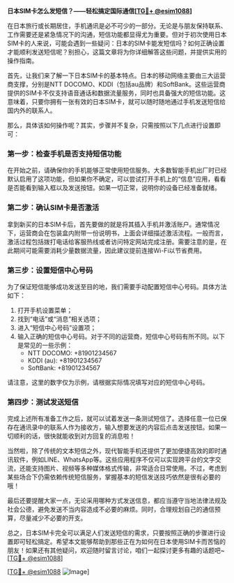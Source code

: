**日本SIM卡怎么发短信？——轻松搞定国际通信[[TG💪+ @esim1088](https://t.me/s/esim1088)]**

在日本旅行或长期居住，手机通讯是必不可少的一部分。无论是与朋友保持联系、工作需要还是紧急情况下的沟通，短信功能都显得尤为重要。但对于初次使用日本SIM卡的人来说，可能会遇到一些疑问：日本的SIM卡能发短信吗？如何正确设置才能顺利发送短信呢？别担心，这篇文章将为你详细解答这些问题，并提供实用的操作指南。

首先，让我们来了解一下日本SIM卡的基本特点。日本的移动网络主要由三大运营商支撑，分别是NTT DOCOMO、KDDI（包括au品牌）和SoftBank。这些运营商提供的SIM卡不仅支持语音通话和数据流量服务，同时也具备强大的短信功能。这意味着，只要你拥有一张有效的日本SIM卡，就可以随时随地通过手机发送短信给国内外的联系人。

那么，具体该如何操作呢？其实，步骤并不复杂，只需按照以下几点进行设置即可：

### 第一步：检查手机是否支持短信功能

在开始之前，请确保你的手机能够正常使用短信服务。大多数智能手机出厂时已经默认启用了这项功能，但如果你不确定，可以尝试打开手机上的“信息”应用，看看是否能看到输入框以及发送按钮。如果一切正常，说明你的设备已经准备就绪。

### 第二步：确认SIM卡是否激活

拿到新买的日本SIM卡后，首先要做的就是将其插入手机并激活账户。通常情况下，运营商会在包装盒内附带一份说明书，上面会详细描述激活流程。一般而言，激活过程包括拨打电话给客服热线或者访问特定网站完成注册。需要注意的是，在此期间可能需要消耗少量数据流量，因此建议提前连接Wi-Fi以节省费用。

### 第三步：设置短信中心号码

为了保证短信能够成功发送至目的地，我们需要手动配置短信中心号码。具体方法如下：
1. 打开手机设置菜单；
2. 找到“电话”或“消息”相关选项；
3. 进入“短信中心号码”设置项；
4. 输入正确的短信中心号码。对于不同的运营商，短信中心号码有所不同。以下是常见的一些示例：
   - NTT DOCOMO: +81901234567
   - KDDI (au): +81901234567
   - SoftBank: +81901234567

请注意，这里的数字仅为示例，请根据实际情况填写对应的短信中心号码。

### 第四步：测试发送短信

完成上述所有准备工作之后，就可以试着发送一条测试短信了。选择任意一位已保存在通讯录中的联系人作为接收方，输入想要发送的内容后点击发送按钮。如果一切顺利的话，很快就能收到对方回复的消息啦！

当然啦，除了传统的文本短信之外，现代智能手机还提供了更加便捷高效的即时通讯软件，例如LINE、WhatsApp等。这些应用程序不仅可以实现跨平台的文字交流，还能支持图片、视频等多种媒体格式传输，非常适合日常使用。不过，考虑到某些场合下仍需依赖传统短信服务，掌握基本的短信发送技巧依然是很有必要的哦！

最后还要提醒大家一点，无论采用哪种方式发送信息，都应当遵守当地法律法规及社会公德，避免发送不当内容造成不必要的麻烦。同时，合理规划自己的通信预算，尽量减少不必要的开支。

总之，日本SIM卡完全可以满足人们发送短信的需求，只要按照正确的步骤进行设置即可轻松搞定。希望本文能够帮助到那些正在为如何在日本使用SIM卡而苦恼的朋友！如果还有其他疑问，欢迎随时留言讨论，咱们一起探讨更多有趣的话题吧~ [[TG💪+ @esim1088](https://t.me/s/esim1088)]

[[TG💪+ @esim1088](https://t.me/s/esim1088) ![Image](https://i.postimg.cc/4NQfJmqS/Snipaste-2025-05-13-00-14-12.png)]
